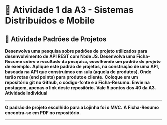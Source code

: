 # 📘 Atividade 1 da A3 - Sistemas Distribuídos e Mobile

## 📌 Atividade Padrões de Projetos

**Desenvolva uma pesquisa sobre padrões de projeto utilizados para desenvolvimento de API REST com Node JS. Desenvolva uma Ficha-Resumo sobre o resultado da pesquisa, escolhendo um padrão de projeto de exemplo.**
**Aplique este padrão de projetos, na construção de uma API, baseada na API que construímos em aula (aquela de produtos). Onde terão rotas (end points) para produto e cliente.**
**Coloque em um repositório git no Github, o código-fonte e a Ficha-Resumo. Envie na postagem, apenas o link deste repositório.**
**Vale 5 pontos dos 40 da A3.**
**Atividade Individual**

-----

**O padrão de projeto escolhido para a Lojinha foi o MVC.**
**A Ficha-Resumo encontra-se em PDF no repositório.**

-----


